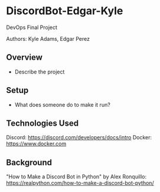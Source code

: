 # DiscordBot-Edgar-Kyle
DevOps Final Project

Authors: Kyle Adams, Edgar Perez

## Overview 
 - Describe the project

## Setup 
- What does someone do to make it run?

## Technologies Used 
Discord: https://discord.com/developers/docs/intro
Docker: https://www.docker.com

## Background 
"How to Make a Discord Bot in Python" by Alex Ronquillo: https://realpython.com/how-to-make-a-discord-bot-python/
